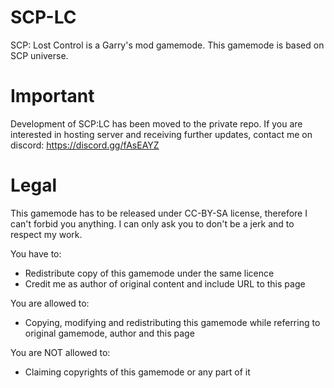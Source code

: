 # SCP-LC
SCP: Lost Control is a Garry's mod gamemode. This gamemode is based on SCP universe.


# Important
Development of SCP:LC has been moved to the private repo. If you are interested in hosting server and receiving further updates, contact me on discord: https://discord.gg/fAsEAYZ


# Legal
This gamemode has to be released under CC-BY-SA license, therefore I can't forbid you anything. I can only ask you to don't be a jerk and to respect my work.

You have to:
* Redistribute copy of this gamemode under the same licence
* Credit me as author of original content and include URL to this page

You are allowed to:
* Copying, modifying and redistributing this gamemode while referring to original gamemode, author and this page

You are NOT allowed to:
* Claiming copyrights of this gamemode or any part of it
